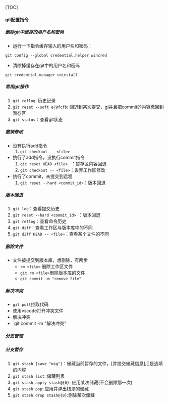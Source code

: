 
[TOC]
#### git配置指令
##### 删除git中缓存的用户名和密码
- 运行一下指令缓存输入的用户名和密码：

```
git config --global credential.helper wincred
```

- 清除掉缓存在git中的用户名和密码

```
git credential-manager uninstall
```
##### 常用git操作
1. `git reflog`: 历史记录
2. `git reset --soft e79fcfb`: 回退到某次提交，gi并且把commit的内容撤回到暂存区
4. `git status`：查看git状态
##### 撤销修改
- 没有执行add指令
    1. `git checkout -- <file>`
- 执行了add指令，没执行commit指令
    1. `git reset HEAD <file> ` ：暂存区内容回退
    2. `git checkout -- <file>`：丢弃工作区修改
- 执行了commit，未提交到远程
    1. `git reset --hard <commit_id>`：版本回退
##### 版本回退
1. `git log`：查看提交历史
2. `git reset --hard <commit_id> `：版本回退
3. `git reflog`：查看命令历史
4. `git diff`：查看工作区与版本库中的不同
5. `git diff HEAD -- <file>`：查看某个文件的不同

##### 删除文件
- 文件被提交到版本库，想删除，有两步
    - `rm <file>` 删除工作区文件
    - `git rm <file>`删除版本库的文件
    - `git commit -m "remove file"`
##### 解决冲突
- `git pull`拉取代码
- 使用vscode打开冲突文件
- 解决冲突
- `git commit -m "解决冲突“
##### 分支管理
##### 分支暂存
1. `git stash [save "msg"]`：储藏当前暂存的文件，[并提交储藏信息],[]是选填的内容
2. `git stash list`: 储藏列表
3. `git stash apply stash@{0}`: 应用某次储藏(不会删除那一次)
4. `git stash pop`: 应用并弹出栈顶的储藏
5. `git stash drop stash@{0}`:删除某次储藏

